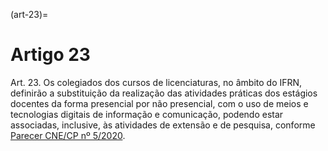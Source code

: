 (art-23)=

# Artigo 23

Art. 23. Os colegiados dos cursos de licenciaturas, no âmbito do IFRN, definirão a substituição da realização das
atividades práticas dos estágios docentes da forma presencial por não presencial, com o uso de meios e tecnologias
digitais de informação e comunicação, podendo estar associadas, inclusive, às atividades de extensão e de pesquisa,
conforme [Parecer CNE/CP nº 5/2020](http://portal.mec.gov.br/index.php?option=com_docman&view=download&alias=145011-pcp005-20&category_slug=marco-2020-pdf&Itemid=30192).
